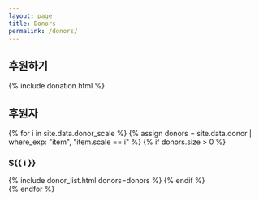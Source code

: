 ```yaml
---
layout: page
title: Donors
permalink: /donors/
---
```


## 후원하기

{% include donation.html %}

## 후원자

{% for i in site.data.donor_scale %}
{% assign donors = site.data.donor | where_exp: "item", "item.scale == i" %}
{% if donors.size > 0 %}
### ${{ i }}
{% include donor_list.html donors=donors %}
{% endif %}
<br/>
{% endfor %}
